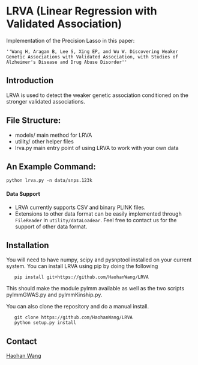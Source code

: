 # LRVA (Linear Regression with Validated Association)

Implementation of the Precision Lasso in this paper:

    ''Wang H, Aragam B, Lee S, Xing EP, and Wu W. Discovering Weaker Genetic Associations with Validated Association, with Studies of Alzheimer's Disease and Drug Abuse Disorder''

## Introduction

LRVA is used to detect the weaker genetic association conditioned on the stronger validated associations.

## File Structure:

* models/ main method for LRVA
* utility/ other helper files
* lrva.py main entry point of using LRVA to work with your own data

## An Example Command:

```
python lrva.py -n data/snps.123k
```
#### Data Support
* LRVA currently supports CSV and binary PLINK files.
* Extensions to other data format can be easily implemented through `FileReader` in `utility/dataLoadear`. Feel free to contact us for the support of other data format.

## Installation
You will need to have numpy, scipy and pysnptool installed on your current system.
You can install LRVA using pip by doing the following

```
   pip install git+https://github.com/HaohanWang/LRVA
```
This should make the module pylmm available as well as the two scripts pylmmGWAS.py and pylmmKinship.py.

You can also clone the repository and do a manual install.
```
   git clone https://github.com/HaohanWang/LRVA
   python setup.py install
```

## Contact
[Haohan Wang](http://www.cs.cmu.edu/~haohanw/)
